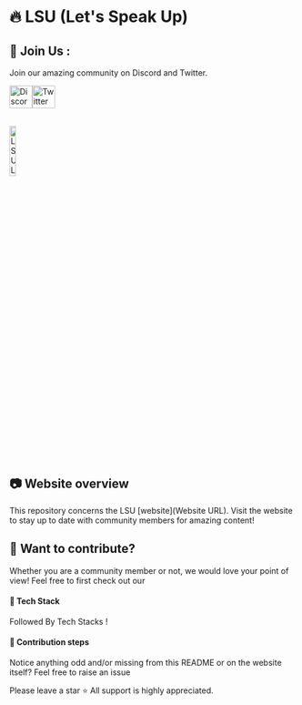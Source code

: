 # 🔥 LSU (Let's Speak Up)


## 👋 Join Us :
Join our amazing community on Discord and Twitter.

<a href="https://discord.com/invite/gspRppn6Nq"><img src="https://cdn.worldvectorlogo.com/logos/discord-6.svg" title="Discord" alt="Discord Community" width="40"/></a><a href="https://twitter.com/Lets__Speak__Up"><img src="https://cdn.worldvectorlogo.com/logos/twitter-6.svg" title="Twitter" alt="Twitter Account" width="40"/></a>

<br>
<img src="https://d1fdloi71mui9q.cloudfront.net/CUkWocOyRiO82gxMebOS_mwsLz1PB4jRQZv3d" alt="LSU Logo" style="width: 15%;">

## 📷 Website overview

This repository concerns the LSU [website](Website URL). Visit the website to stay up to date with community members for amazing content!

## 🎉 Want to contribute?

Whether you are a community member or not, we would love your point of view! Feel free to first check out our

#### 🔖 Tech Stack

Followed By Tech Stacks !

#### 🔖 Contribution steps


Notice anything odd and/or missing from this README or on the website itself? Feel free to raise an issue


Please leave a star ⭐️ All support is highly appreciated.
